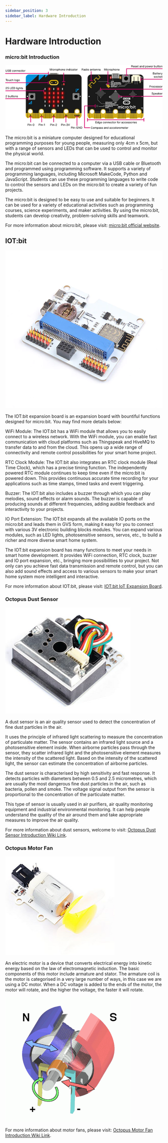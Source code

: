 ```yaml
---
sidebar_position: 3
sidebar_label: Hardware Introduction
---
```


# Hardware Introduction

### micro:bit Introduction

![](./images/microbit-smart-maker-kit-case02-01.png)

The micro:bit is a miniature computer designed for educational programming purposes for young people, measuring only 4cm x 5cm, but with a range of sensors and LEDs that can be used to control and monitor the physical world.

The micro:bit can be connected to a computer via a USB cable or Bluetooth and programmed using programming software. It supports a variety of programming languages, including Microsoft MakeCode, Python and JavaScript. Students can use these programming languages to write code to control the sensors and LEDs on the micro:bit to create a variety of fun projects.

The micro:bit is designed to be easy to use and suitable for beginners. It can be used for a variety of educational activities such as programming courses, science experiments, and maker activities. By using the micro:bit, students can develop creativity, problem-solving skills and teamwork.

For more information about micro:bit, please visit: [micro:bit official website](https://microbit.org/).

## IOT:bit

![](./images/hardware-introduction-01.png)

The IOT:bit expansion board is an expansion board with bountiful functions designed for micro:bit. You may find more details below:

WiFi Module:
The IOT:bit has a WiFi module that allows you to easily connect to a wireless network. With the WiFi module, you can enable fast communication with cloud platforms such as Thingspeak and HiveMQ to transfer data to and from the cloud. This opens up a wide range of connectivity and remote control possibilities for your smart home project.

RTC Clock Module:
The IOT:bit also integrates an RTC clock module (Real Time Clock), which has a precise timing function. The independently powered RTC module continues to keep time even if the micro:bit is powered down. This provides continuous accurate time recording for your applications such as time stamps, timed tasks and event triggering.

Buzzer:
The IOT:bit also includes a buzzer through which you can play melodies, sound effects or alarm sounds. The buzzer is capable of producing sounds at different frequencies, adding audible feedback and interactivity to your projects.

IO Port Extension:
The IOT:bit expands all the available IO ports on the micro:bit and leads them in GVS form, making it easy for you to connect with various 3V electronic building blocks modules. You can expand various modules, such as LED lights, photosensitive sensors, servos, etc., to build a richer and more diverse smart home system.

The IOT:bit expansion board has many functions to meet your needs in smart home development. It provides WiFi connection, RTC clock, buzzer and IO port expansion, etc., bringing more possibilities to your project. Not only can you achieve fast data transmission and remote control, but you can also add sound effects and access to various sensors to make your smart home system more intelligent and interactive.

For more information about IOT:bit, please visit: [IOT:bit IoT Expansion Board](http://wiki.elecfreaks.com/en/microbit/expansion-board/iot-bit/).

### Octopus Dust Sensor

![](./images/microbit-smart-maker-kit-case02-01-4.png)

A dust sensor is an air quality sensor used to detect the concentration of fine dust particles in the air.

It uses the principle of infrared light scattering to measure the concentration of particulate matter. The sensor contains an infrared light source and a photosensitive element inside. When airborne particles pass through the sensor, they scatter infrared light and the photosensitive element measures the intensity of the scattered light. Based on the intensity of the scattered light, the sensor can estimate the concentration of airborne particles.

The dust sensor is characterised by high sensitivity and fast response. It detects particles with diameters between 0.5 and 2.5 micrometres, which are usually the most dangerous fine dust particles in the air, such as bacteria, pollen and smoke. The voltage signal output from the sensor is proportional to the concentration of the particulate matter.

This type of sensor is usually used in air purifiers, air quality monitoring equipment and industrial environmental monitoring. It can help people understand the quality of the air around them and take appropriate measures to improve the air quality.

For more information about dust sensors, welcome to visit: [Octopus Dust Sensor Introduction Wiki Link](http://wiki.elecfreaks.com/en/microbit/sensor/octopus-sensors/sensor/octopus_ef11083/).

### Octopus Motor Fan

![](./images/microbit-smart-maker-kit-case02-01-3.png)

An electric motor is a device that converts electrical energy into kinetic energy based on the law of electromagnetic induction. The basic components of this motor include armature and stator. The armature coil is the motor is categorised in a very large number of ways, in this case we are using a DC motor. When a DC voltage is added to the ends of the motor, the motor will rotate, and the higher the voltage, the faster it will rotate.

![](./images/microbit-smart-maker-kit-case02-01-2.gif)

For more information about motor fans, please visit: [Octopus Motor Fan Introduction Wiki Link](http://wiki.elecfreaks.com/en/microbit/sensor/octopus-sensors/output/octopus_ef04059/).
